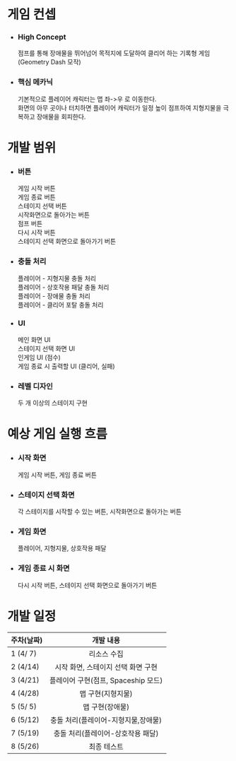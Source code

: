 # 게임 컨셉
- ### High Concept
    점프를 통해 장애물을 뛰어넘어 목적지에 도달하여 클리어 하는 기록형 게임 (Geometry Dash 모작)

- ### 핵심 메카닉
    기본적으로 플레이어 캐릭터는 맵 좌->우 로 이동한다. \
    화면의 아무 곳이나 터치하면 플레이어 캐릭터가 일정 높이 점프하여 지형지물을 극복하고 장애물을 회피한다. 
  
  
# 개발 범위
- ### 버튼
    게임 시작 버튼 \
    게임 종료 버튼 \
    스테이지 선택 버튼 \
    시작화면으로 돌아가는 버튼 \
    점프 버튼 \
    다시 시작 버튼 \
    스테이지 선택 화면으로 돌아가기 버튼  

- ### 충돌 처리
    플레이어 - 지형지물 충돌 처리 \
    플레이어 - 상호작용 패달 충돌 처리 \
    플레이어 - 장애물 충돌 처리 \
    플레이어 - 클리어 포탈 충돌 처리  

- ### UI
    메인 화면 UI \
    스테이지 선택 화면 UI \
    인게임 UI (점수) \
    게임 종료 시 출력할 UI (클리어, 실패)  

- ### 레벨 디자인
    두 개 이상의 스테이지 구현


# 예상 게임 실행 흐름
- ### 시작 화면
    게임 시작 버튼, 게임 종료 버튼  

- ### 스테이지 선택 화면
    각 스테이지를 시작할 수 있는 버튼, 시작화면으로 돌아가는 버튼  

- ### 게임 화면
    플레이어, 지형지물, 상호작용 패달  

- ### 게임 종료 시 화면
    다시 시작 버튼, 스테이지 선택 화면으로 돌아가기 버튼  


# 개발 일정
|주차(날짜)|개발 내용|
|:--|:--:|
|1 (4/ 7)| 리소스 수집 |
|2 (4/14)| 시작 화면, 스테이지 선택 화면 구현 |
|3 (4/21)| 플레이어 구현(점프, Spaceship 모드) |
|4 (4/28)| 맵 구현(지형지물) |
|5 (5/ 5)| 맵 구현(장애물) |
|6 (5/12)| 충돌 처리(플레이어-지형지물,장애물) |
|7 (5/19)| 충돌 처리(플레이어-상호작용 패달) |
|8 (5/26)| 최종 테스트 |
